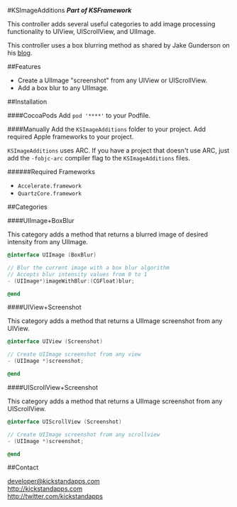 #KSImageAdditions
__*Part of KSFramework*__

This controller adds several useful categories to add image processing functionality to UIView, UIScrollView, and UIImage.

This controller uses a box blurring method as shared by Jake Gunderson on his [blog](http://indieambitions.com/idevblogaday/perform-blur-vimage-accelerate-framework-tutorial/).

##Features

- Create a UIImage "screenshot" from any UIView or UIScrollView.
- Add a box blur to any UIImage.


##Installation

####CocoaPods
Add `pod '****'` to your Podfile.

####Manually
Add the `KSImageAdditions` folder to your project. Add required Apple frameworks to your project. 

`KSImageAdditions` uses ARC. If you have a project that doesn't use ARC, just add the `-fobjc-arc` compiler flag to the `KSImageAdditions` files.

######Required Frameworks
- `Accelerate.framework`
- `QuartzCore.framework`

##Categories

####UIImage+BoxBlur

This category adds a method that returns a blurred image of desired intensity from any UIImage.

```objective-c
@interface UIImage (BoxBlur)

// Blur the current image with a box blur algorithm
// Accepts blur intensity values from 0 to 1
- (UIImage*)imageWithBlur:(CGFloat)blur;

@end
```

####UIView+Screenshot

This category adds a  method that returns a UIImage screenshot from any UIView.

```objective-c
@interface UIView (Screenshot)

// Create UIImage screenshot from any view
- (UIImage *)screenshot;

@end
```

####UIScrollView+Screenshot

This category adds a method that returns a UIImage screenshot from any UIScrollView.

```objective-c
@interface UIScrollView (Screenshot)

// Create UIImage screenshot from any scrollview
- (UIImage *)screenshot;

@end
```

##Contact

developer@kickstandapps.com<br />
http://kickstandapps.com<br />
http://twitter.com/kickstandapps
